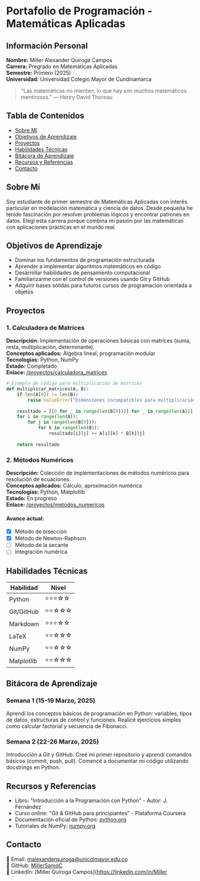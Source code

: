 # Portafolio de Programación - Matemáticas Aplicadas



## Información Personal

**Nombre:** Miller Alexander Quiroga Campos  
**Carrera:** Pregrado en Matemáticas Aplicadas  
**Semestre:** Primero (2025)  
**Universidad:** Universidad Colegio Mayor de Cundinamarca  

> "Las matemáticas no mienten, lo que hay son muchos matemáticos mentirosos." — Henry David Thoreau

## Tabla de Contenidos
- [Sobre Mí](#sobre-mí)
- [Objetivos de Aprendizaje](#objetivos-de-aprendizaje)
- [Proyectos](#proyectos)
- [Habilidades Técnicas](#habilidades-técnicas)
- [Bitácora de Aprendizaje](#bitácora-de-aprendizaje)
- [Recursos y Referencias](#recursos-y-referencias)
- [Contacto](#contacto)

## Sobre Mí

Soy estudiante de primer semestre de Matemáticas Aplicadas con interés particular en modelación matemática y ciencia de datos. Desde pequeña he tenido fascinación por resolver problemas lógicos y encontrar patrones en datos. Elegí esta carrera porque combina mi pasión por las matemáticas con aplicaciones prácticas en el mundo real.

## Objetivos de Aprendizaje

- Dominar los fundamentos de programación estructurada
- Aprender a implementar algoritmos matemáticos en código
- Desarrollar habilidades de pensamiento computacional
- Familiarizarme con el control de versiones usando Git y GitHub
- Adquirir bases sólidas para futuros cursos de programación orientada a objetos

## Proyectos

### 1. Calculadora de Matrices
**Descripción:** Implementación de operaciones básicas con matrices (suma, resta, multiplicación, determinante).  
**Conceptos aplicados:** Álgebra lineal, programación modular  
**Tecnologías:** Python, NumPy  
**Estado:** Completado  
**Enlace:** [/proyectos/calculadora_matrices](/proyectos/calculadora_matrices)

```python
# Ejemplo de código para multiplicación de matrices
def multiplicar_matrices(A, B):
    if len(A[0]) != len(B):
        raise ValueError("Dimensiones incompatibles para multiplicación")
    
    resultado = [[0 for _ in range(len(B[0]))] for _ in range(len(A))]
    for i in range(len(A)):
        for j in range(len(B[0])):
            for k in range(len(B)):
                resultado[i][j] += A[i][k] * B[k][j]
    
    return resultado
```

### 2. Métodos Numéricos
**Descripción:** Colección de implementaciones de métodos numéricos para resolución de ecuaciones.  
**Conceptos aplicados:** Cálculo, aproximación numérica  
**Tecnologías:** Python, Matplotlib  
**Estado:** En progreso  
**Enlace:** [/proyectos/metodos_numericos](/proyectos/metodos_numericos)

#### Avance actual:
- [x] Método de bisección
- [x] Método de Newton-Raphson
- [ ] Método de la secante
- [ ] Integración numérica

## Habilidades Técnicas

| Habilidad | Nivel |
|-----------|-------|
| Python | ⭐⭐⭐☆☆ |
| Git/GitHub | ⭐⭐☆☆☆ |
| Markdown | ⭐⭐⭐☆☆ |
| LaTeX | ⭐⭐☆☆☆ |
| NumPy | ⭐⭐☆☆☆ |
| Matplotlib | ⭐⭐☆☆☆ |

## Bitácora de Aprendizaje

### Semana 1 (15-19 Marzo, 2025)
Aprendí los conceptos básicos de programación en Python: variables, tipos de datos, estructuras de control y funciones. Realicé ejercicios simples como calcular factorial y secuencia de Fibonacci.

### Semana 2 (22-26 Marzo, 2025)
Introducción a Git y GitHub. Creé mi primer repositorio y aprendí comandos básicos (commit, push, pull). Comencé a documentar mi código utilizando docstrings en Python.

## Recursos y Referencias

- Libro: "Introducción a la Programación con Python" - Autor: J. Fernández
- Curso online: "Git & GitHub para principiantes" - Plataforma Coursera
- Documentación oficial de Python: [python.org](https://docs.python.org/3/)
- Tutoriales de NumPy: [numpy.org](https://numpy.org/doc/stable/user/tutorials_index.html)

## Contacto

📧 Email: malexanderquiroga@unicolmayor.edu.co  
🔗 GitHub: [MillerSamqC](https://github.com/millersamqc)  
🔗 LinkedIn: [Miller Quiroga Campos](https://linkedin.com/in/Miller
